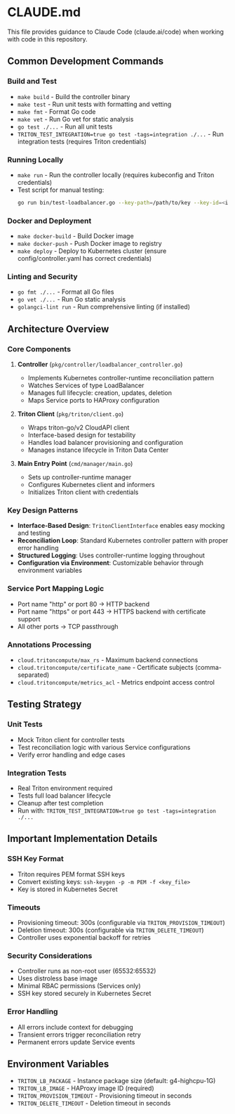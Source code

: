 # CLAUDE.md

This file provides guidance to Claude Code (claude.ai/code) when working with code in this repository.

## Common Development Commands

### Build and Test
- `make build` - Build the controller binary
- `make test` - Run unit tests with formatting and vetting
- `make fmt` - Format Go code
- `make vet` - Run Go vet for static analysis
- `go test ./...` - Run all unit tests
- `TRITON_TEST_INTEGRATION=true go test -tags=integration ./...` - Run integration tests (requires Triton credentials)

### Running Locally
- `make run` - Run the controller locally (requires kubeconfig and Triton credentials)
- Test script for manual testing:
  ```bash
  go run bin/test-loadbalancer.go --key-path=/path/to/key --key-id=<id> --account=<account> --url=<url> --name=test-lb --action=create
  ```

### Docker and Deployment
- `make docker-build` - Build Docker image
- `make docker-push` - Push Docker image to registry
- `make deploy` - Deploy to Kubernetes cluster (ensure config/controller.yaml has correct credentials)

### Linting and Security
- `go fmt ./...` - Format all Go files
- `go vet ./...` - Run Go static analysis
- `golangci-lint run` - Run comprehensive linting (if installed)

## Architecture Overview

### Core Components

1. **Controller** (`pkg/controller/loadbalancer_controller.go`)
   - Implements Kubernetes controller-runtime reconciliation pattern
   - Watches Services of type LoadBalancer
   - Manages full lifecycle: creation, updates, deletion
   - Maps Service ports to HAProxy configuration

2. **Triton Client** (`pkg/triton/client.go`)
   - Wraps triton-go/v2 CloudAPI client
   - Interface-based design for testability
   - Handles load balancer provisioning and configuration
   - Manages instance lifecycle in Triton Data Center

3. **Main Entry Point** (`cmd/manager/main.go`)
   - Sets up controller-runtime manager
   - Configures Kubernetes client and informers
   - Initializes Triton client with credentials

### Key Design Patterns

- **Interface-Based Design**: `TritonClientInterface` enables easy mocking and testing
- **Reconciliation Loop**: Standard Kubernetes controller pattern with proper error handling
- **Structured Logging**: Uses controller-runtime logging throughout
- **Configuration via Environment**: Customizable behavior through environment variables

### Service Port Mapping Logic
- Port name "http" or port 80 → HTTP backend
- Port name "https" or port 443 → HTTPS backend with certificate support
- All other ports → TCP passthrough

### Annotations Processing
- `cloud.tritoncompute/max_rs` - Maximum backend connections
- `cloud.tritoncompute/certificate_name` - Certificate subjects (comma-separated)
- `cloud.tritoncompute/metrics_acl` - Metrics endpoint access control

## Testing Strategy

### Unit Tests
- Mock Triton client for controller tests
- Test reconciliation logic with various Service configurations
- Verify error handling and edge cases

### Integration Tests
- Real Triton environment required
- Tests full load balancer lifecycle
- Cleanup after test completion
- Run with: `TRITON_TEST_INTEGRATION=true go test -tags=integration ./...`

## Important Implementation Details

### SSH Key Format
- Triton requires PEM format SSH keys
- Convert existing keys: `ssh-keygen -p -m PEM -f <key_file>`
- Key is stored in Kubernetes Secret

### Timeouts
- Provisioning timeout: 300s (configurable via `TRITON_PROVISION_TIMEOUT`)
- Deletion timeout: 300s (configurable via `TRITON_DELETE_TIMEOUT`)
- Controller uses exponential backoff for retries

### Security Considerations
- Controller runs as non-root user (65532:65532)
- Uses distroless base image
- Minimal RBAC permissions (Services only)
- SSH key stored securely in Kubernetes Secret

### Error Handling
- All errors include context for debugging
- Transient errors trigger reconciliation retry
- Permanent errors update Service events

## Environment Variables

- `TRITON_LB_PACKAGE` - Instance package size (default: g4-highcpu-1G)
- `TRITON_LB_IMAGE` - HAProxy image ID (required)
- `TRITON_PROVISION_TIMEOUT` - Provisioning timeout in seconds
- `TRITON_DELETE_TIMEOUT` - Deletion timeout in seconds